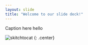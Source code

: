 ```yaml
---
layout: slide
title: "Welcome to our slide deck!"
---
```


Caption here hello

![skitchtocat](https://octodex.github.com/images/skitchtocat.png)
{: .center}
